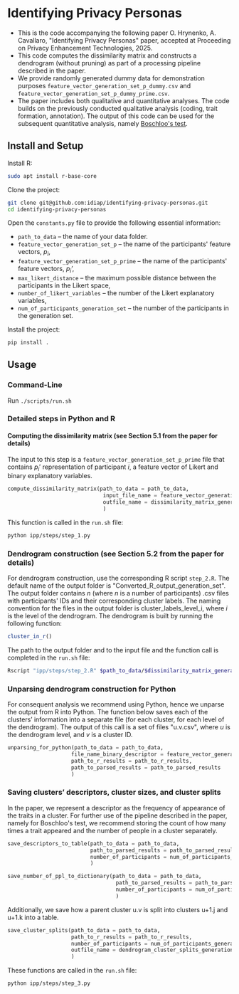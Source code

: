 <!--
SPDX-FileCopyrightText: 2024 © Idiap Research Institute <contact@idiap.ch>
SPDX-FileContributor: Olena Hrynenko <olena.hrynenko@idiap.ch>

SPDX-License-Identifier: GPL-3.0-only
-->

# Identifying Privacy Personas

- This is the code accompanying the following paper O. Hrynenko, A. Cavallaro, "Identifying Privacy Personas" paper, accepted at Proceeding on Privacy Enhancement Technologies, 2025.
- This code computes the dissimilarity matrix and constructs a dendrogram (without pruning) as part of a processing pipeline described in the paper.
- We provide randomly generated dummy data for demonstration purposes `feature_vector_generation_set_p_dummy.csv` and `feature_vector_generation_set_p_dummy_prime.csv`.
- The paper includes both qualitative and quantitative analyses. The code builds on the previously conducted qualitative analysis (coding, trait formation, annotation). The output of this code can be used for the subsequent quantitative analysis, namely [Boschloo's test](https://docs.scipy.org/doc/scipy/reference/generated/scipy.stats.boschloo_exact.html).


## Install and Setup

Install R:

```bash
sudo apt install r-base-core
```

Clone the project:

```bash
git clone git@github.com:idiap/identifying-privacy-personas.git
cd identifying-privacy-personas
```

Open the `constants.py` file to provide the following essential information:

- `path_to_data` – the name of your data folder.
- `feature_vector_generation_set_p` – the name of the participants' feature vectors, $p_i$,
- `feature_vector_generation_set_p_prime` – the name of the participants' feature vectors, $p_i’$,
- `max_likert_distance` – the maximum possible distance between the participants in the Likert space,
- `number_of_likert_variables` – the number of the Likert explanatory variables,
- `num_of_participants_generation_set` – the number of the participants in the generation set.

Install the project:

```bash
pip install .
```

## Usage

### Command-Line

Run `./scripts/run.sh`

### Detailed steps in Python and R

#### Computing the dissimilarity matrix (see Section 5.1 from the paper for details)

The input to this step is a `feature_vector_generation_set_p_prime` file that contains $p_i'$ representation of participant $i$, a feature vector of Likert and binary explanatory variables.

```python
compute_dissimilarity_matrix(path_to_data = path_to_data, 
                              input_file_name = feature_vector_generation_set_p_prime,
                              outfile_name = dissimilarity_matrix_generation_set
                              )
```

This function is called in the `run.sh` file:

```bash
python ipp/steps/step_1.py
```

### Dendrogram construction (see Section 5.2 from the paper for details)

For dendrogram construction, use the corresponding R script `step_2.R`. The default name of the output folder is "Converted_R_output_generation_set". The output folder contains $n$ (where $n$ is a number of participants) .csv files with participants' IDs and their corresponding cluster labels. The naming convention for the files in the output folder is cluster_labels_level_i, where $i$ is the level of the dendrogram. The dendrogram is built by running the following function:

```R
cluster_in_r()
```

The path to the output folder and to the input file and the function call is completed in the `run.sh` file:

```bash
Rscript "ipp/steps/step_2.R" $path_to_data/$dissimilarity_matrix_generation_set $path_to_data/$path_to_r_results
```

### Unparsing dendrogram construction for Python

For consequent analysis we recommend using Python, hence we unparse the output from R into Python. The function below saves each of the clusters’ information into a separate file (for each cluster, for each level of the dendrogram). The output of this call is a set of files "u.v.csv", where $u$ is the dendrogram level, and $v$ is a cluster ID.

```python
unparsing_for_python(path_to_data = path_to_data, 
                    file_name_binary_descriptor = feature_vector_generation_set_p, 
                    path_to_r_results = path_to_r_results,
                    path_to_parsed_results = path_to_parsed_results
                    )
```

### Saving clusters’ descriptors, cluster sizes, and cluster splits

In the paper, we represent a descriptor as the frequency of appearance of the traits in a cluster. For further use of the pipeline described in the paper, namely for  Boschloo's test, we recommend storing the count of how many times a trait appeared and the number of people in a cluster separately.

```python
save_descriptors_to_table(path_to_data = path_to_data, 
                          path_to_parsed_results = path_to_parsed_results, 
                          number_of_participants = num_of_participants_generation_set
                          )

save_number_of_ppl_to_dictionary(path_to_data = path_to_data, 
                                  path_to_parsed_results = path_to_parsed_results, 
                                  number_of_participants = num_of_participants_generation_set
                                  )
```

Additionally, we save how a parent cluster u.v is split into clusters u+1.j and u+1.k into a table.

```python
save_cluster_splits(path_to_data = path_to_data, 
                    path_to_r_results = path_to_r_results, 
                    number_of_participants = num_of_participants_generation_set, 
                    outfile_name = dendrogram_cluster_splits_generation_set
                    )
```

These functions are called in the `run.sh` file:

```bash
python ipp/steps/step_3.py
```
